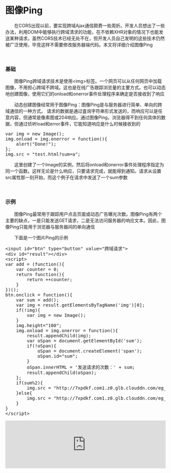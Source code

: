 # 图像Ping

　　在CORS出现以前，要实现跨域Ajax通信颇费一些周折。开发人员想出了一些办法，利用DOM中能够执行跨域清求的功能，在不依赖XHR对象的情况下也能发送某种请求。虽然CORS技术已经无处不在，但开发人员自己发明的这些技术仍然被广泛使用，毕竞这样不需要修改服务器端代码。本文将详细介绍图像Ping

&nbsp;

### 基础

　　图像Ping跨域请求技术是使用&lt;img&gt;标签。一个网页可以从任何网页中加载图像，不用担心跨域不跨域。这也是在线广告跟踪浏览量的主要方式。也可以动态地创建图像，使用它们的onload和onerror事件处理程序来确定是否接收到了响应

　　动态创建图像经常用于图像Ping：图像Ping是与服务器进行简单、单向的跨域通信的一种方式。 请求的数据是通过査询字符串形式发送的，而响应可以是任意内容，但通常是像素图或204响应。通过图像Ping，浏览器得不到任何具体的数据，但通过侦听load和error事件，它能知道响应是什么时候接收到的

<div class="cnblogs_code">
<pre>var img = new Image();
img.onload = img.onerror = function(){
    alert("Done!");
};
img.src = "test.html?sum=a";</pre>
</div>

　　这里创建了一个Image的实例，然后将onload和onerror事件处理程序指定为同一个函数。这样无论是什么响应，只要请求完成，就能得到通知。请求从设置src属性那一刻开始，而这个例子在请求中发送了一个sum参数

&nbsp;

### 示例

　　图像Ping最常用于跟踪用户点击页面或动态广告曝光次数。图像Ping有两个主要的缺点，一是只能发送GET请求，二是无法访问服务器的响应文本。因此，图像Ping只能用于浏览器与服务器间的单向通信

　　下面是一个图片Ping的示例

<div class="cnblogs_code">
<pre>&lt;input id="btn" type="button" value="跨域请求"&gt;
&lt;div id="result"&gt;&lt;/div&gt;
&lt;script&gt;
var add = (function(){
    var counter = 0;
    return function(){
        return ++counter;
    }
})();
btn.onclick = function(){
    var sum = add();
    var img = result.getElementsByTagName('img')[0];
    if(!img){
        var img = new Image();        
    }
    img.height="100";
    img.onload = img.onerror = function(){
        result.appendChild(img);
        var oSpan = document.getElementById('sum');
        if(!oSpan){
            oSpan = document.createElement('span');
            oSpan.id="sum";
        }
        oSpan.innerHTML = '发送请求的次数：' + sum;
        result.appendChild(oSpan);
    };    
    if(sum%2){
        img.src = "http://7xpdkf.com1.z0.glb.clouddn.com/eg_bulboff.gif?sum="+sum;    
    }else{
        img.src = "http://7xpdkf.com1.z0.glb.clouddn.com/eg_bulbon.gif?sum="+sum;    
    }
}
&lt;/script&gt;    </pre>
</div>

<iframe style="width: 100%; height: 150px;" src="https://demo.xiaohuochai.site/js/imgPing/i1.html" frameborder="0" width="320" height="240"></iframe>

